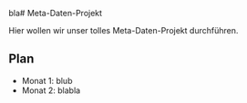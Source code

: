 bla# Meta-Daten-Projekt

Hier wollen wir unser tolles Meta-Daten-Projekt durchführen.

## Plan

* Monat 1: blub
* Monat 2: blabla
